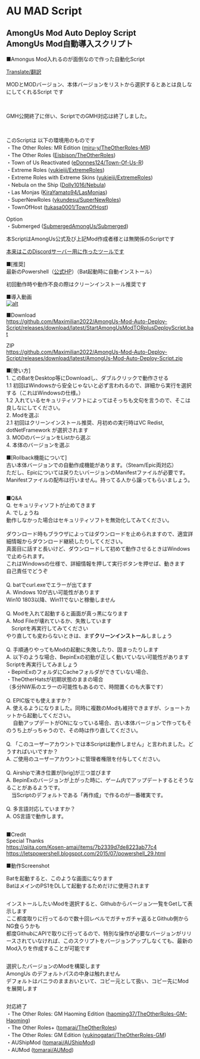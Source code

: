 # AU MAD Script
## AmongUs Mod Auto Deploy Script <br> AmongUs Mod自動導入スクリプト

<p>■Amongus Mod入れるのが面倒なので作った自動化Script</p>
<p><a rel="noreferrer noopener" href="https://github-com.translate.goog/Maximilian2022/AmongUs-Mod-Auto-Deploy-Script?_x_tr_sl=ja&_x_tr_tl=en&_x_tr_hl=ja&_x_tr_pto=wapp" target="_blank">Translate/翻訳</a></p>
<p>MODとMODバージョン、本体バージョンをリストから選択するとあとは良しなにしてくれるScript です</p>
<br>
<p>GMH公開終了に伴い、ScriptでのGMH対応は終了しました。</p>
<br>
<p>このScriptは 以下の環境用のものです<br>
 ・The Other Roles: MR Edition (<a rel="noreferrer noopener" href="https://github.com/miru-y/TheOtherRoles-MR" target="_blank">miru-y/TheOtherRoles-MR</a>)<br>
 ・The Other Roles (<a rel="noreferrer noopener" href="https://github.com/Eisbison/TheOtherRoles" target="_blank">Eisbison/TheOtherRoles</a>)<br>
 ・Town of Us Reactivated (<a rel="noreferrer noopener" href="https://github.com/eDonnes124/Town-Of-Us-R" target="_blank">eDonnes124/Town-Of-Us-R</a>)<br>
 ・Extreme Roles (<a rel="noreferrer noopener" href="https://github.com/yukieiji/ExtremeRoles" target="_blank">yukieiji/ExtremeRoles</a>)<br>
 ・Extreme Roles with Extreme Skins (<a rel="noreferrer noopener" href="https://github.com/yukieiji/ExtremeRoles" target="_blank">yukieiji/ExtremeRoles</a>)<br>
 ・Nebula on the Ship (<a rel="noreferrer noopener" href="https://github.com/Dolly1016/Nebula" target="_blank">Dolly1016/Nebula</a>)<br>
 ・Las Monjas (<a rel="noreferrer noopener" href="https://github.com/KiraYamato94/LasMonjas" target="_blank">KiraYamato94/LasMonjas</a>)<br>
 ・SuperNewRoles (<a rel="noreferrer noopener" href="https://github.com/ykundesu/SuperNewRoles" target="_blank">ykundesu/SuperNewRoles</a>)<br>
 ・TownOfHost (<a rel="noreferrer noopener" href="https://github.com/tukasa0001/TownOfHost" target="_blank">tukasa0001/TownOfHost</a>)<br>
</p>
<p>Option<br>
  ・Submerged (<a rel="noreferrer noopener" href="https://github.com/SubmergedAmongUs/Submerged" target="_blank">SubmergedAmongUs/Submerged</a>)<br>
</p>


<p>本ScriptはAmongUs公式及び上記Mod作成者様とは無関係のScriptです</p>
<p><a href="https://disboard.org/ja/server/906600951924793444" target="_blank" rel="noreferrer noopener">本来はこのDiscordサーバー用に作ったツールです</a></p>
<!-- /wp:html -->

<!-- wp:paragraph -->
<p>■[推奨]<br>最新のPowershell（<a rel="noreferrer noopener" href="https://github.com/PowerShell/PowerShell/releases/tag/v7.2.3" target="_blank">公式HP</a>）（Bat起動時に自動インストール）</p>
<!-- /wp:paragraph -->

<!-- wp:paragraph -->
<p>初回動作時や動作不良の際はクリーンインストール推奨です</p>
<!-- /wp:paragraph -->

■導入動画<br>
[![alt](http://img.youtube.com/vi/jdL7YCdV7qw/0.jpg)](https://www.youtube.com/watch?v=jdL7YCdV7qw)


<!-- wp:paragraph -->
<p>■Download <br><a href="https://github.com/Maximilian2022/AmongUs-Mod-Auto-Deploy-Script/releases/download/latest/StartAmongUsModTORplusDeployScript.bat" target="_blank" rel="noreferrer noopener" download="1">https://github.com/Maximilian2022/AmongUs-Mod-Auto-Deploy-Script/releases/download/latest/StartAmongUsModTORplusDeployScript.bat</a></p>
<!-- /wp:paragraph -->

<!-- wp:paragraph -->
<p>ZIP<br><a href="https://github.com/Maximilian2022/AmongUs-Mod-Auto-Deploy-Script/releases/download/latest/AmongUs-Mod-Auto-Deploy-Script.zip" target="_blank" rel="noreferrer noopener" download="1">https://github.com/Maximilian2022/AmongUs-Mod-Auto-Deploy-Script/releases/download/latest/AmongUs-Mod-Auto-Deploy-Script.zip</a></p>
<!-- /wp:paragraph -->

<!-- wp:paragraph -->
<p>■[使い方]<br>
1. このBatをDesktop等にDownloadし、ダブルクリックで動作させる<br>
1.1 初回はWindowsから安全じゃないと必ず言われるので、詳細から実行を選択する（これはWindowsの仕様。）<br>
1.2 入れているセキュリティソフトによってはそっちも文句を言うので、そこは良しなにしてください。<br>
2. Modを選ぶ<br>
2.1 初回はクリーンインストール推奨、月初めの実行時はVC Redist,  dotNetFramework が選択されます<br>
3. MODのバージョンをListから選ぶ<br>
4. 本体のバージョンを選ぶ<br></p>
<!-- /wp:paragraph -->

<p>■[Rollback機能について]<br>
古い本体バージョンでの自動作成機能があります。（Steam/Epic両対応）<br>
ただし、Epicについては戻りたいバージョンのManifestファイルが必要です。<br>
Manifestファイルの配布は行いません。持ってる人から譲ってもらいましょう。<br>
</p>

<!-- wp:paragraph -->
<p><br>■Q&amp;A <br>
 Q. セキュリティソフトが止めてきます<br>
 A. でしょうね<br>
 動作しなかった場合はセキュリティソフトを無効化してみてください。<br>
 <br>
 ダウンロード時もブラウザによってはダウンロードを止められますので、適宜詳細情報からダウンロード継続したりしてください。<br>
 真面目に話すと長いけど、ダウンロードして初めて動作させるときはWindowsで止められます。<br>
 これはWindowsの仕様で、詳細情報を押して実行ボタンを押せば、動きます<br>
 自己責任でどうぞ<br>
 <br>
 Q. batでcurl.exeでエラーが出てます<br>
 A. Windows 10が古い可能性があります<br>
 Win10 1803以降、Win11でないと稼働しません<br>
 <br>
 Q. Modを入れて起動すると画面が真っ黒になります <br>
 A. Mod Fileが壊れているか、失敗しています<br>　Scriptを再実行してみてください<br>
 やり直しても変わらないときは、まず<strong>クリーンインストール</strong>しましょう<br>
 <br>
 Q. 手順通りやってもModの起動に失敗したり、固まったりします <br>
 A. 以下のような場合、BepinExの初動が正しく動いていない可能性があります<br>
 Scriptを再実行してみましょう<br>
 ・BepinExのフォルダにCacheフォルダができていない場合、<br>
 ・TheOtherHatsが初期状態のままの場合<br>
 （多分NW系のエラーの可能性もあるので、時間置くのも大事です）<br>
 <br>
 Q. EPIC版でも使えますか？<br>
 A. 使えるようになりました。同時に複数のModも維持できますが、ショートカットから起動してください。<br>
　 自動アップデートがONになっている場合、古い本体バージョンで作ってもそのうち上がっちゃうので、その時は作り直してください。<br>
 <br>
 Q. 「このユーザーアカウントでは本Scriptは動作しません」と言われました。どうすればいいですか？<br>
 A. ご使用のユーザーアカウントに管理者権限を付与してください。 <br>
 <br>
 Q. Airshipで沸き位置が[brig]が三つ並びます <br>
 A. BepinExのバージョンが上がった時に、ゲーム内でアップデートするとそうなることがあるようです。 <br>
 　当Scriptのデフォルトである「再作成」で作るのが一番確実です。 <br>
 <br>
 Q. 多言語対応していますか？ <br>
 A. OS言語で動作します。 <br>
</p>
<!-- /wp:paragraph -->

<!-- wp:paragraph -->
<p></p>
<!-- /wp:paragraph -->

<!-- wp:paragraph -->
<p></p>
<!-- /wp:paragraph -->

<!-- wp:paragraph -->
<p><br>■Credit<br>Special Thanks <br><a href="https://qiita.com/Kosen-amai/items/7b2339d7de8223ab77c4" target="_blank" rel="noreferrer noopener">https://qiita.com/Kosen-amai/items/7b2339d7de8223ab77c4</a><br><a href="https://letspowershell.blogspot.com/2015/07/powershell_29.html" target="_blank" rel="noreferrer noopener">https://letspowershell.blogspot.com/2015/07/powershell_29.html</a></p>
<!-- /wp:paragraph -->

<!-- wp:paragraph -->
<p></p>
<!-- /wp:paragraph -->

<!-- wp:paragraph -->
<p></p>
<!-- /wp:paragraph -->

<!-- wp:paragraph -->
<p>■動作Screenshot</p>
<!-- /wp:paragraph -->

<!-- wp:paragraph -->
<p>Batを起動すると、このような画面になります<br>BatはメインのPS1をDLして起動するためだけに使用されます</p>
<!-- /wp:paragraph -->

<!-- wp:image {"id":413,"sizeSlug":"large","linkDestination":"none"} -->
<figure class="wp-block-image size-large"><img src="https://blog.kit-a.net/wp-content/uploads/2022/01/image-1024x329.png" alt="" class="wp-image-413"/></figure>
<!-- /wp:image -->

<!-- wp:paragraph -->
<p>インストールしたいModを選択すると、Githubからバージョン一覧をGetして表示します<br>
 ここ都度取りに行ってるので数十回レベルでガチャガチャ返るとGithub側からNG食らうかも<br>
 都度GithubにAPIで取りに行ってるので、特別な操作が必要なバージョンがリリースされていなければ、このスクリプトをバージョンアップしなくても、最新のMod入りを作成することが可能です</p>
<!-- /wp:paragraph -->

<!-- wp:image {"id":415,"sizeSlug":"large","linkDestination":"none"} -->
<figure class="wp-block-image size-large"><img src="https://blog.kit-a.net/wp-content/uploads/2022/01/image-1-1024x327.png" alt="" class="wp-image-415"/></figure>
<!-- /wp:image -->

<!-- wp:paragraph -->
<p>選択したバージョンのModを構築します<br>AmongUs のデフォルトパスの中身は触れません<br>
 デフォルトはバニラのままおいといて、コピー元として扱い、コピー先にModを展開します</p>
<!-- /wp:paragraph -->

<!-- wp:image {"id":416,"sizeSlug":"large","linkDestination":"none"} -->
<figure class="wp-block-image size-large"><img src="https://blog.kit-a.net/wp-content/uploads/2022/01/image-2-1024x398.png" alt="" class="wp-image-416"/></figure>
<!-- /wp:image -->


<p>対応終了<br>
 ・The Other Roles: GM Haoming Edition (<a href="https://github.com/haoming37/TheOtherRoles-GM-Haoming">haoming37/TheOtherRoles-GM-Haoming</a>)<br>
 ・The Other Roles+ (<a rel="noreferrer noopener" href="https://github.com/tomarai/TheOtherRoles" target="_blank">tomarai/TheOtherRoles</a>)<br>
 ・The Other Roles: GM Edition (<a href="https://github.com/yukinogatari/TheOtherRoles-GM">yukinogatari/TheOtherRoles-GM</a>)<br>
 ・AUShipMod (<a rel="noreferrer noopener" href="https://github.com/tomarai/AUShipMod" target="_blank">tomarai/AUShipMod</a>) <br>
 ・AUMod (<a rel="noreferrer noopener" href="https://github.com/tomarai/AUMod" target="_blank">tomarai/AUMod</a>)<br>
<br>
</p>

